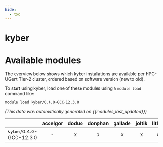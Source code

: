 ```yaml
---
hide:
  - toc
---
```


kyber
=====

# Available modules


The overview below shows which kyber installations are available per HPC-UGent Tier-2 cluster, ordered based on software version (new to old).

To start using kyber, load one of these modules using a `module load` command like:

```shell
module load kyber/0.4.0-GCC-12.3.0
```

*(This data was automatically generated on {{modules_last_updated}})*  

| |accelgor|doduo|donphan|gallade|joltik|litleo|shinx|
| :---: | :---: | :---: | :---: | :---: | :---: | :---: | :---: |
|kyber/0.4.0-GCC-12.3.0|-|x|x|x|x|x|x|
